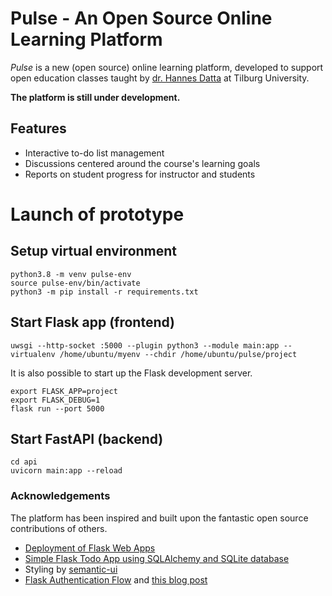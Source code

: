 # Pulse - An Open Source Online Learning Platform

*Pulse* is a new (open source) online learning platform, developed to support open education classes taught by [dr. Hannes Datta](https://hannesdatta.com) at Tilburg University.

__The platform is still under development.__

## Features

- Interactive to-do list management
- Discussions centered around the course's learning goals
- Reports on student progress for instructor and students


# Launch of prototype

## Setup virtual environment

```
python3.8 -m venv pulse-env
source pulse-env/bin/activate
python3 -m pip install -r requirements.txt
```

## Start Flask app (frontend)

```
uwsgi --http-socket :5000 --plugin python3 --module main:app --virtualenv /home/ubuntu/myenv --chdir /home/ubuntu/pulse/project
```

It is also possible to start up the Flask development server.

```
export FLASK_APP=project
export FLASK_DEBUG=1
flask run --port 5000
```

## Start FastAPI (backend)

```
cd api
uvicorn main:app --reload

```


### Acknowledgements

The platform has been inspired and built upon the fantastic open source contributions of others.

- [Deployment of Flask Web Apps](https://www.digitalocean.com/community/tutorials/how-to-serve-flask-applications-with-uswgi-and-nginx-on-ubuntu-18-04)
- [Simple Flask Todo App using SQLAlchemy and SQLite database](https://github.com/python-engineer/flask-todo)
- Styling by [semantic-ui](https://semantic-ui.com/)
- [Flask Authentication Flow](https://github.com/do-community/flask_auth_scotch) and [this blog post](https://www.digitalocean.com/community/tutorials/how-to-add-authentication-to-your-app-with-flask-login)
